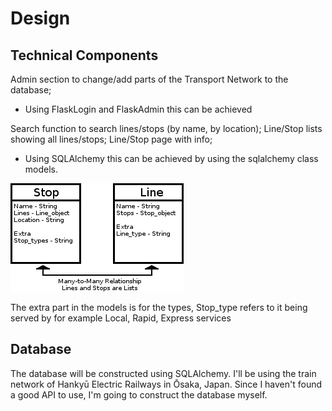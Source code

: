 # Design

## Technical Components
Admin section to change/add parts of the Transport Network to the database;
* Using FlaskLogin and FlaskAdmin this can be achieved

Search function to search lines/stops (by name, by location);
Line/Stop lists showing all lines/stops;
Line/Stop page with info;
* Using SQLAlchemy this can be achieved by using the sqlalchemy class models.

![Models](doc/Models.png)

The extra part in the models is for the types,
Stop_type refers to it being served by for example Local, Rapid, Express services

## Database
The database will be constructed using SQLAlchemy. I'll be using the train network of Hankyū Electric Railways in Ōsaka, Japan. Since I haven't found a good API to use, I'm going to construct the database myself.